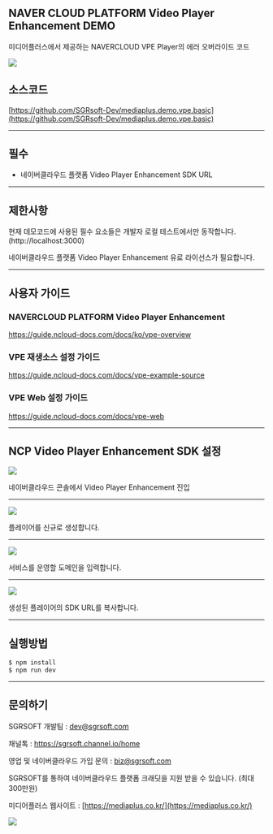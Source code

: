 ## NAVER CLOUD PLATFORM Video Player Enhancement DEMO

미디어플러스에서 제공하는 NAVERCLOUD VPE Player의 에러 오버라이드 코드

![](https://nnbkegvqsbcu5297614.cdn.ntruss.com/profile/202309/ba78166ae1cfef93a87badcdd0c98c37.png)



## 소스코드
[https://github.com/SGRsoft-Dev/mediaplus.demo.vpe.basic](https://github.com/SGRsoft-Dev/mediaplus.demo.vpe.basic)


*** 


## 필수
- 네이버클라우드 플랫폼 Video Player Enhancement SDK URL 

***

## 제한사항

현재 데모코드에 사용된 필수 요소들은 개발자 로컬 테스트에서만 동작합니다. (http://localhost:3000)

네이버클라우드 플랫폼 Video Player Enhancement 유료 라이선스가 필요합니다.
***


## 사용자 가이드
### NAVERCLOUD PLATFORM Video Player Enhancement
https://guide.ncloud-docs.com/docs/ko/vpe-overview

### VPE 재생소스 설정 가이드
https://guide.ncloud-docs.com/docs/vpe-example-source

### VPE Web 설정 가이드
https://guide.ncloud-docs.com/docs/vpe-web

***


## NCP Video Player Enhancement SDK 설정
![](https://nnbkegvqsbcu5297614.cdn.ntruss.com/profile/202308/7a602c53cc6a0b69759031e44ad8e5d9.png)

네이버클라우드 콘솔에서 Video Player Enhancement 진입

***

![](https://nnbkegvqsbcu5297614.cdn.ntruss.com/profile/202308/bc8f9b9850f93396e7e07ca2c1c9cd4d.png)

플레이어를 신규로 생성합니다.

***

![](https://nnbkegvqsbcu5297614.cdn.ntruss.com/profile/202308/37fc51c8dccfdf2711ba7500203c685c.png)

서비스를 운영할 도메인을 입력합니다.

***

![](https://nnbkegvqsbcu5297614.cdn.ntruss.com/profile/202308/6ad95ea2ed84a4412224a68f17d22c1b.png)

생성된 플레이어의 SDK URL를 복사합니다.

***

## 실행방법

```bash
$ npm install
$ npm run dev
```


***


## 문의하기


SGRSOFT 개발팀  : dev@sgrsoft.com

채널톡 : https://sgrsoft.channel.io/home

영업 및 네이버클라우드 가입 문의 : biz@sgrsoft.com

SGRSOFT를 통하여 네이버클라우드 플랫폼 크래딧을 지원 받을 수 있습니다. (최대 300만원)


미디어플러스 웹사이트 :
[https://mediaplus.co.kr/](https://mediaplus.co.kr/)

![](https://nnbkegvqsbcu5297614.cdn.ntruss.com/profile/202308/851b6ea05f1fcc1cb827d841ca32346d.png)


